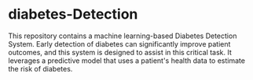 # diabetes-Detection
This repository contains a machine learning-based Diabetes Detection System. Early detection of diabetes can significantly improve patient outcomes, and this system is designed to assist in this critical task. It leverages a predictive model that uses a patient's health data to estimate the risk of diabetes.

